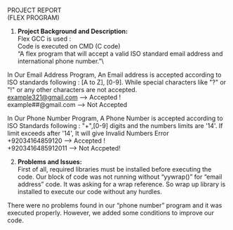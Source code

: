 PROJECT REPORT\
(FLEX PROGRAM)

1.	**Project Background and Description:**\
Flex GCC is used :\
Code is executed on CMD (C code)\
“A flex program that will accept a valid ISO standard email address and international phone number.”\

In Our Email Address Program, An Email address is accepted according to ISO standards following : [A to Z], [0-9]. While special characters like "?" or "!" or any other characters are not accepted.\
example321@gmail.com --> Accepted !\
example##@gmail.com --> Not Accepted

In Our Phone Number  Program, A Phone Number is accepted according to ISO Standards following : "+",[0-9] digits and the numbers limits are '14'. If limit exceeds after '14', It will give Invalid Numbers Error\
+92034164859120 --> Accepted !\
+9203416485912011 --> Not Accpeted!

2. **Problems and Issues:**\
First of all, required libraries must be installed before executing the code. Our block of code was not running without “yywrap()” for “email address” code.
It was asking for a wrap reference. So wrap up library is installed to execute our code without any hurdles.

There were no problems found in our “phone number” program and it was executed properly. However, we added some conditions to improve our code.


